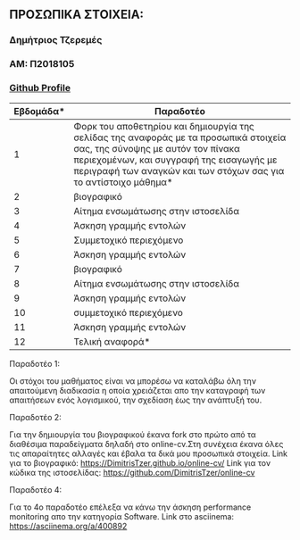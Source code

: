 ## ΠΡΟΣΩΠΙΚΑ ΣΤΟΙΧΕΙΑ:

### Δημήτριος Τζερεμές
### ΑΜ: Π2018105
### [Github Profile](https://github.com/DimitrisTzer/)

| Εβδομάδα* | Παραδοτέο |
| --- | --- |
| 1 | Φορκ του αποθετηρίου και δημιουργία της σελίδας της αναφοράς με τα προσωπικά στοιχεία σας, της σύνοψης με αυτόν τον πίνακα περιεχομένων, και συγγραφή της εισαγωγής με περιγραφή των αναγκών και των στόχων σας για το αντίστοιχο μάθημα* |
| 2 | βιογραφικό |
| 3 | Αίτημα ενσωμάτωσης στην ιστοσελίδα |
| 4 | Άσκηση γραμμής εντολών |
| 5 | Συμμετοχικό περιεχόμενο |
| 6 | Άσκηση γραμμής εντολών |
| 7 | βιογραφικό |
| 8 | Αίτημα ενσωμάτωσης στην ιστοσελίδα |
| 9 | Άσκηση γραμμής εντολών |
| 10 | συμμετοχικό περιεχόμενο |
| 11 | Άσκηση γραμμής εντολών |
| 12 | Τελική αναφορά* |

Παραδοτέο 1:

  Οι στόχοι του μαθήματος είναι να μπορέσω να καταλάβω όλη την απαιτούμενη διαδικασία η οποία χρειάζεται απο την καταγραφή των απαιτήσεων ενός λογισμικού, την σχεδίαση έως την ανάπτυξή       του. 
  

Παραδοτέο 2:

  Για την δημιουργία του βιογραφικού έκανα fork στο πρώτο από τα διαθέσιμα παραδείγματα δηλαδή στο online-cv.Στη συνέχεια έκανα όλες τις απαραίτητες αλλαγές και έβαλα τα δικά μου  προσωπικά στοιχεία. 
  Link για το βιογραφικό: https://DimitrisTzer.github.io/online-cv/
  Link για τον κώδικα της ιστοσελίδας: https://github.com/DimitrisTzer/online-cv
  
  
 Παραδοτέο 4:
  
  Για το 4ο παραδοτέο επέλεξα να κάνω την άσκηση performance monitoring απο την κατηγορία Software.
  Link στο asciinema: https://asciinema.org/a/400892
